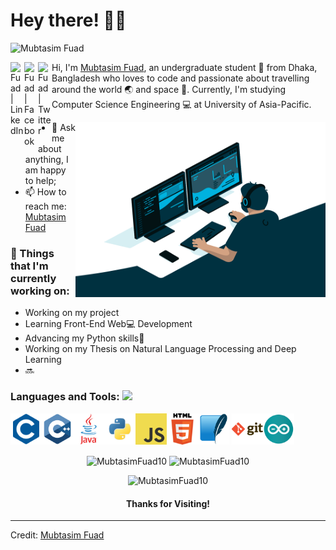 <!-- Greeting -->
# Hey there! :wave::smiley:
<p align="left"> <img src="https://komarev.com/ghpvc/?username=MubtasimFuad10&label=Profile%20views&color=0e75b6&style=flat" alt="Mubtasim Fuad" /> </p>

<div>
<a href="https://www.linkedin.com/in/mubtasim-fuad-302832193/">
  <img align="left" alt="Fuad | LinkedIn" width="22px" src="https://cdn.jsdelivr.net/npm/simple-icons@v3/icons/linkedin.svg" />
</a>
<a href="https://www.facebook.com/mubtasim.turzo">
    <img align="left" alt="Fuad | Facebook" width="22px" src="https://i.pinimg.com/originals/ca/3b/f0/ca3bf05cfab74677e5b73b130bd30991.png">
<a href="https://twitter.com/MubtasimFuad19">
    <img align="left" alt="Fuad | Twitter" width="22px" src="https://cdn.jsdelivr.net/npm/simple-icons@v3/icons/twitter.svg">
</a>
</div>



<!--Introduction -->
Hi, I'm [Mubtasim Fuad](https://github.com/MubtasimFuad10), an undergraduate student 🚀 from Dhaka, Bangladesh who loves to code and passionate about travelling around the world 🌏 and space 🌌. Currently, I'm studying Computer Science Engineering 💻 at  University of Asia-Pacific.

<img align="right" alt="GIF" src="https://raw.githubusercontent.com/MubtasimFuad10/MubtasimFuad10/main/code.gif" width="400" height="280" />

- 💬 Ask me about anything, I am happy to help;
- 📫 How to reach me: [Mubtasim Fuad](https://www.linkedin.com/in/mubtasim-fuad-302832193/)

### 💼  Things that I'm currently working on: 
* Working on my project
* Learning Front-End Web:computer: Development
* Advancing my Python skills:snake:
* Working on my Thesis on Natural Language Processing and Deep Learning
* 🔜


 ### Languages and Tools: <img src="https://media.giphy.com/media/WUlplcMpOCEmTGBtBW/giphy.gif" width="30">
  
<p><a href="https://www.cprogramming.com/" target="_blank"><img src="https://raw.githubusercontent.com/devicons/devicon/master/icons/c/c-plain.svg" alt="C Programming Language" style="height:50px;  width:50px;"></a><a href="https://devdocs.io/cpp/" target="_blank"><img src="https://raw.githubusercontent.com/github/explore/master/topics/cpp/cpp.png" alt="C++ Programming Language" style="height:50px;  width:50px;"></a><a href="https://www.javatpoint.com/java-tutorial" target="_blank"><img src="https://raw.githubusercontent.com/devicons/devicon/master/icons/java/java-original-wordmark.svg" alt="Java Programming Language" style="height:50px;  width:50px;"></a><a href="https://docs.python.org/3/" target="_blank"><img src="https://raw.githubusercontent.com/github/explore/master/topics/python/python.png" alt=" Python Programming Language" style="height:50px;  width:50px;"></a><a href="https://developer.mozilla.org/en-US/docs/Web/JavaScript" target="_blank"><img src="https://raw.githubusercontent.com/github/explore/master/topics/javascript/javascript.png" alt="JavaScript Programming Language" style="height:50px;  width:50px;"></a><a href="https://www.w3schools.com/html/" target="_blank"><img src="https://raw.githubusercontent.com/github/explore/master/topics/html/html.png" alt="HTML Markup Language" style="height:50px;  width:50px;"></a><a href="https://www.sqlite.org/index.html" target="_blank"><img src="https://raw.githubusercontent.com/github/explore/master/topics/sqlite/sqlite.png" alt="Git" style="height:50px;  width:50px;"></a> <a href="https://git-scm.com/" target="_blank"><img src="https://raw.githubusercontent.com/github/explore/master/topics/git/git.png" alt="Git" style="height:50px;  width:50px;</a><a href="https://www.arduino.cc/" target="_blank"><img src="https://raw.githubusercontent.com/github/explore/master/topics/arduino/arduino.png" alt="Arduino" style="height:50px;  width:50px;"></a></p>

 
<p align="center" &nbsp;><img height="180em" src="https://github-readme-stats.vercel.app/api?username=MubtasimFuad10&show_icons=true&locale=en&layout=compact&hide_border=true&count_private=true&show_icons=true&theme=radical" alt="MubtasimFuad10" align = "center"/>
<img height="180em" src="https://github-readme-stats.vercel.app/api/top-langs?username=MubtasimFuad10&show_icons=true&locale=en&layout=compact&hide_border=true&theme=radical" alt="MubtasimFuad10" align = "center"/></p>

<p align="center"><img src="https://github-readme-streak-stats.herokuapp.com/?user=MubtasimFuad10&theme=black-ice&hide_border=true&stroke=0000&background=0D1117&ring=e05397&fire=e05397&currStreakLabel=e05397" alt="MubtasimFuad10" /></p>

  <h4 align="center"> Thanks for Visiting! </h4>



----
Credit: [Mubtasim Fuad](https://github.com/MubtasimFuad10)
